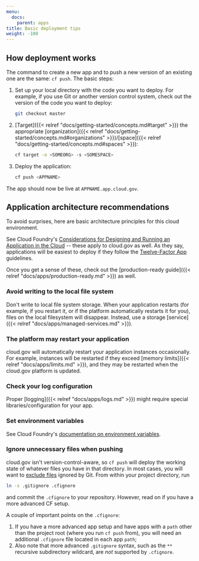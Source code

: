 ```yaml
---
menu:
  docs:
    parent: apps
title: Basic deployment tips
weight: -100
---
```


## How deployment works

The command to create a new app and to push a new version of an existing one are the same: `cf push`. The basic steps:

1. Set up your local directory with the code you want to deploy. For example, if you use Git or another version control system, check out the version of the code you want to deploy:

    ```bash
    git checkout master
    ```

1. [Target]({{< relref "docs/getting-started/concepts.md#target" >}}) the appropriate [organization]({{< relref "docs/getting-started/concepts.md#organizations" >}})/[space]({{< relref "docs/getting-started/concepts.md#spaces" >}}):

    ```bash
    cf target -o <SOMEORG> -s <SOMESPACE>
    ```
1. Deploy the application:

    ```bash
    cf push <APPNAME>
    ```

The app should now be live at `APPNAME.app.cloud.gov`.

## Application architecture recommendations

To avoid surprises, here are basic architecture principles for this cloud environment.

See Cloud Foundry's [Considerations for Designing and Running an Application in the Cloud](https://docs.cloudfoundry.org/devguide/deploy-apps/prepare-to-deploy.html) -- these apply to cloud.gov as well. As they say, applications will be easiest to deploy if they follow the [Twelve-Factor App](http://12factor.net/) guidelines.

Once you get a sense of these, check out the [production-ready guide]({{< relref "docs/apps/production-ready.md" >}}) as well.

### Avoid writing to the local file system

Don't write to local file system storage. When your application restarts (for example, if you restart it, or if the platform automatically restarts it for you), files on the local filesystem will disappear. Instead, use a storage [service]({{< relref "docs/apps/managed-services.md" >}}).

### The platform may restart your application

cloud.gov will automatically restart your application instances occasionally. For example, instances will be restarted if they exceed [memory limits]({{< relref "docs/apps/limits.md" >}}), and they may be restarted when the cloud.gov platform is updated.

### Check your log configuration

Proper [logging]({{< relref "docs/apps/logs.md" >}}) might require special libraries/configuration for your app.

### Set environment variables

See Cloud Foundry's [documentation on environment variables](https://docs.cloudfoundry.org/devguide/deploy-apps/environment-variable.html).

### Ignore unnecessary files when pushing

cloud.gov isn't version-control-aware, so `cf push` will deploy the working state of whatever files you have in that directory. In most cases, you will want to [exclude files](http://docs.cloudfoundry.org/devguide/deploy-apps/prepare-to-deploy.html#exclude) ignored by Git. From within your project directory, run

```bash
ln -s .gitignore .cfignore
```

and commit the `.cfignore` to your repository. However, read on if you have a more advanced CF setup.

A couple of important points on the `.cfignore`:

1. If you have a more advanced app setup and have apps with a `path` other than the project root (where you run `cf push` from), you will need an additional `.cfignore` file located in each app `path`;
2. Also note that more advanced `.gitignore` syntax, such as the `**` recursive subdirectory wildcard, are _not_ supported by `.cfignore`.